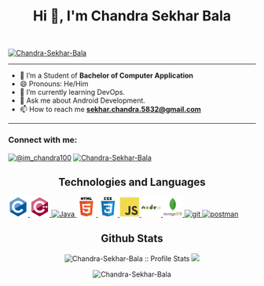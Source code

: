 <h1 align="center">Hi 👋, I'm Chandra  Sekhar Bala</h1>

<!-- <h3 align="center">A passionate Android developer  from India</h3> -->

<br>
<!-- <p align="left"> <img src="https://komarev.com/ghpvc/?username=Chandra-Sekhar-Bala&label=Profile%20views&color=0e75b6&style=flat" alt="Chandr-Sekhar-Bala" /> </p> -->

<p align="left"> <a href="https://github.com/ryo-ma/github-profile-trophy"><img src="https://github-profile-trophy.vercel.app/?username=Chandra-Sekhar-Bala" alt="Chandra-Sekhar-Bala" /></a> </p>

---

- 🔭  I’m a Student of **Bachelor of Computer Application**
- 😄 Pronouns: He/Him
- 🌱 I’m currently learning DevOps.
- 💬 Ask me about Android Development.
- 📫 How to reach me **sekhar.chandra.5832@gmail.com**
---

<h3 align="left">Connect with me:</h3>
<p align="left">
<a href="https://twitter.com/im_chandra100/" target="blank">
<img align="center" src="https://raw.githubusercontent.com/rahuldkjain/github-profile-readme-generator/master/src/images/icons/Social/twitter.svg" alt="@im_chandra100" height="30" width="40" /></a>
<a href="https://www.linkedin.com/in/chandra-sekhar-bala/" target="blank"><img align="center" src="https://raw.githubusercontent.com/rahuldkjain/github-profile-readme-generator/master/src/images/icons/Social/linked-in-alt.svg" alt="Chandra-Sekhar-Bala" height="30" width="40" /></a>
</p>
<h2 align="center"><b>
Technologies and Languages</b> </h2>

 <a href="https://www.cprogramming.com/" target="_blank" rel="noreferrer"> <img src="https://raw.githubusercontent.com/devicons/devicon/master/icons/c/c-original.svg" alt="c" width="40" height="40"/> </a> <a href="https://www.w3schools.com/cpp/" target="_blank" rel="noreferrer"> <img src="https://raw.githubusercontent.com/devicons/devicon/master/icons/cplusplus/cplusplus-original.svg" alt="cplusplus" width="40" height="40"/> </a>
 <a href="https://www.w3schools.in/java/" target="_blank"> <img src="	https://raw.githubusercontent.com/jmnote/z-icons/master/svg/java.svg" alt="Java" width="40" height="40"/> </a> 
 <a href="https://www.w3.org/html/" target="_blank"> <img src="https://raw.githubusercontent.com/devicons/devicon/master/icons/html5/html5-original-wordmark.svg" alt="html5" width="40" height="40"/> </a>
 <a href="https://www.w3schools.com/css/" target="_blank"> <img src="https://raw.githubusercontent.com/devicons/devicon/master/icons/css3/css3-original-wordmark.svg" alt="css3" width="40" height="40"/> </a>
 <a href="https://developer.mozilla.org/en-US/docs/Web/JavaScript" target="_blank"> <img src="https://raw.githubusercontent.com/devicons/devicon/master/icons/javascript/javascript-original.svg" alt="javascript" width="40" height="40"/> </a>
 <a href="https://nodejs.org" target="_blank"> <img src="https://raw.githubusercontent.com/devicons/devicon/master/icons/nodejs/nodejs-original-wordmark.svg" alt="nodejs" width="40" height="40"/> </a> 
<a href="https://www.mongodb.com/" target="_blank"> <img src="https://raw.githubusercontent.com/devicons/devicon/master/icons/mongodb/mongodb-original-wordmark.svg" alt="mongodb" width="40" height="40"/> </a> 
<a href="https://git-scm.com/" target="_blank"> <img src="https://www.vectorlogo.zone/logos/git-scm/git-scm-icon.svg" alt="git" width="40" height="40"/> </a> <a href="https://postman.com" target="_blank" rel="noreferrer"> <img src="https://www.vectorlogo.zone/logos/getpostman/getpostman-icon.svg" alt="postman" width="40" height="40"/> </a>

<div align="center">

 <!-- ### ⚡ Fun fact about me: ✨ 
 I love coding+learning+repeating -->

## Github Stats
<img src="https://github-readme-stats.vercel.app/api?username=Chandra-Sekhar-Bala&show_icons=true&theme=synthwave" alt="Chandra-Sekhar-Bala :: Profile Stats" />

<img src="https://github-readme-stats.vercel.app/api/top-langs/?username=Chandra-Sekhar-Bala&layout=compact&theme=github_dark"/>

<p><img align="center" src="https://github-readme-streak-stats.herokuapp.com/?user=Chandra-Sekhar-Bala&" alt="Chandra-Sekhar-Bala" /></p>
